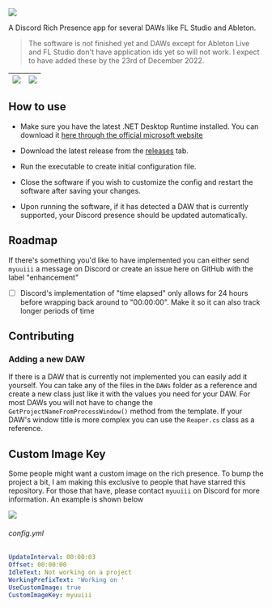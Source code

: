 ![](https://cdn.myuuiii.com/projects/dawpresence/DAWRichPresence_v3.png)

A Discord Rich Presence app for several DAWs like FL Studio and Ableton.

> The software is not finished yet and DAWs except for Ableton Live and FL Studio don't have application ids yet so will not work. I expect to have added these by the 23rd of December 2022.

| ![](https://ss.myuuiii.com/Glf1gL6PvE.png) | ![](https://ss.myuuiii.com/Discord_edjjth5Bp5.png) |
| :----------------------------------------: | :------------------------------------------------: |

## How to use

- Make sure you have the latest .NET Desktop Runtime installed. You can download it [here through the official microsoft website](https://dotnet.microsoft.com/en-us/download/dotnet/thank-you/runtime-desktop-8.0.6-windows-x64-installer)

- Download the latest release from the [releases](https://github.com/Myuuiii/DAWPresence/releases/) tab.
- Run the executable to create initial configuration file.
- Close the software if you wish to customize the config and restart the software after saving your changes.
- Upon running the software, if it has detected a DAW that is currently supported, your Discord presence should be updated automatically.



## Roadmap

If there's something you'd like to have implemented you can either send `myuuiii` a message on Discord or create an issue here on GitHub with the label "enhancement"

- [ ] Discord's implementation of "time elapsed" only allows for 24 hours before wrapping back around to "00:00:00". Make it so it can also track longer periods of time

## Contributing

### Adding a new DAW

If there is a DAW that is currently not implemented you can easily add it yourself. You can take any of the files in the `DAWs` folder as a reference and create a new class just like it with the values you need for your DAW. For most DAWs you will not have to change the `GetProjectNameFromProcessWindow()` method from the template. If your DAW's window title is more complex you can use the `Reaper.cs` class as a reference. 

## Custom Image Key

Some people might want a custom image on the rich presence. To bump the project a bit, I am making this exclusive to people that have starred this repository. For those that have, please contact `myuuiii` on Discord for more information. An example is shown below

![](https://ss.myuuiii.com/Discord_pe6dCw5B1o.png)

###### config.yml

```yml
UpdateInterval: 00:00:03
Offset: 00:00:00
IdleText: Not working on a project
WorkingPrefixText: 'Working on '
UseCustomImage: true
CustomImageKey: myuuiii
```

